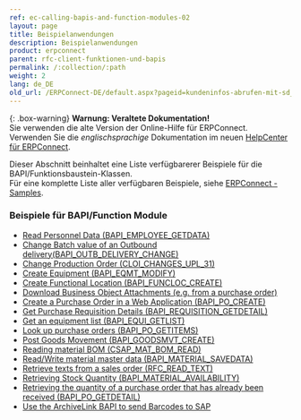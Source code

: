```yaml
---
ref: ec-calling-bapis-and-function-modules-02
layout: page
title: Beispielanwendungen
description: Beispielanwendungen
product: erpconnect
parent: rfc-client-funktionen-und-bapis
permalink: /:collection/:path
weight: 2
lang: de_DE
old_url: /ERPConnect-DE/default.aspx?pageid=kundeninfos-abrufen-mit-sd_rfc_customer_get
---
```


{: .box-warning}
**Warnung: Veraltete Dokumentation!** <br>
Sie verwenden die alte Version der Online-Hilfe für ERPConnect.<br>
Verwenden Sie die *englischsprachige* Dokumentation im neuen [HelpCenter für ERPConnect](https://helpcenter.theobald-software.com/erpconnect/documentation/introduction/).

Dieser Abschnitt beinhaltet eine Liste verfügbarerer Beispiele für die BAPI/Funktionsbaustein-Klassen.<br>
Für eine komplette Liste aller verfügbaren Beispiele, siehe [ERPConnect - Samples](https://kb.theobald-software.com/erpconnect-samples).

### Beispiele für BAPI/Function Module

- [Read Personnel Data (BAPI_EMPLOYEE_GETDATA)](https://kb.theobald-software.com/erpconnect-samples/call-a-bapi-bapi_employee_getdata)
- [Change Batch value of an Outbound delivery(BAPI_OUTB_DELIVERY_CHANGE)](https://kb.theobald-software.com/erpconnect-samples/change-batch-value-of-an-outbound-delivery)
- [Change Production Order (CLOI_CHANGES_UPL_31)](https://kb.theobald-software.com/erpconnect-samples/change-production-order)
- [Create Equipment (BAPI_EQMT_MODIFY)](https://kb.theobald-software.com/erpconnect-samples/create-equipment)
- [Create Functional Location (BAPI_FUNCLOC_CREATE)](https://kb.theobald-software.com/erpconnect-samples/create-functional-location)
- [Download Business Object Attachments (e.g. from a purchase order)](https://kb.theobald-software.com/erpconnect-samples/download-business-object-attachments)
- [Create a Purchase Order in a Web Application (BAPI_PO_CREATE)](https://kb.theobald-software.com/erpconnect-samples/create-a-purchase-order-in-a-web-application)
- [Get Purchase Requisition Details (BAPI_REQUISITION_GETDETAIL)](https://kb.theobald-software.com/erpconnect-samples/get-purchase-requisition-details)
- [Get an equipment list (BAPI_EQUI_GETLIST)](https://kb.theobald-software.com/erpconnect-samples/get-an-equipment-list)
- [Look up purchase orders (BAPI_PO_GETITEMS)](https://kb.theobald-software.com/erpconnect-samples/look-up-purchase-orders)
- [Post Goods Movement (BAPI_GOODSMVT_CREATE)](https://kb.theobald-software.com/erpconnect-samples/post-goods-movement)
- [Reading material BOM (CSAP_MAT_BOM_READ)](https://kb.theobald-software.com/erpconnect-samples/read-material-bom)
- [Read/Write material master data (BAPI_MATERIAL_SAVEDATA)](https://kb.theobald-software.com/erpconnect-samples/readwrite-material-master-data)
- [Retrieve texts from a sales order (RFC_READ_TEXT)](https://kb.theobald-software.com/erpconnect-samples/retrieve-texts-from-a-sales-order)
- [Retrieving Stock Quantity (BAPI_MATERIAL_AVAILABILITY)](https://kb.theobald-software.com/erpconnect-samples/retrieve-stock-quantity)
- [Retrieving the quantity of a purchase order that has already been received (BAPI_PO_GETDETAIL)](https://kb.theobald-software.com/erpconnect-samples/retrieve-the-quantity-of-a-purchase-order-that-has-already-been-received)
- [Use the ArchiveLink BAPI to send Barcodes to SAP](https://kb.theobald-software.com/erpconnect-samples/use-the-archivelink-bapi-to-send-barcodes-to-sap)
